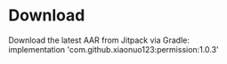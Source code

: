# Download</br>
Download the latest AAR from Jitpack via Gradle:</br>
  implementation 'com.github.xiaonuo123:permission:1.0.3'
